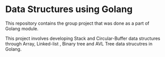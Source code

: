 # Data Structures using Golang

This repository contains the group project that was done as a part of Golang module.

This project involves developing Stack and Circular-Buffer data structures through Array, Linked-list , Binary tree and AVL Tree data strucutres in Golang.
